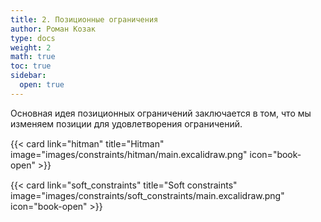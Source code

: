 ```yaml
---
title: 2. Позиционные ограничения
author: Роман Козак
type: docs
weight: 2
math: true
toc: true
sidebar:
  open: true
---
```


Основная идея позиционных ограничений заключается в том, что мы изменяем позиции для удовлетворения ограничений.

<p></p>
<div class="not-prose">
<div class="container">
<div class="row">
  <div class="col" style="margin-top: 3%;">
  {{< card link="hitman" title="Hitman" image="images/constraints/hitman/main.excalidraw.png" icon="book-open" >}}
  </div>
  <div class="col" style="margin-top: 3%;">
  {{< card link="soft_constraints" title="Soft constraints" image="images/constraints/soft_constraints/main.excalidraw.png" icon="book-open" >}}
  </div>
</div>
</div>
</div>
